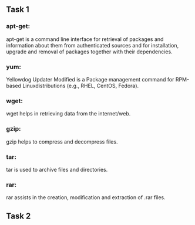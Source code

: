 ## Task 1

### apt-get: 
apt-get is a command line interface for retrieval of packages and information about them from authenticated sources and for installation, upgrade and removal of packages together with their dependencies.

### yum:
Yellowdog Updater Modified is a Package management command for RPM-based Linuxdistributions (e.g., RHEL, CentOS, Fedora).

### wget:
wget helps in retrieving data from the internet/web.

### gzip:
gzip helps to compress and decompress files.

### tar:
tar is used to archive files and directories.

### rar:
rar assists in the creation, modification and extraction of .rar files.


## Task 2
